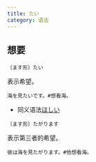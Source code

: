```yaml
---
title: たい
category: 语法
---
```


## 想要

`〔ます形〕たい`

表示希望。

```example
海を見たいです。#想看海。
```

- 同义语法[ほしい](../hosii)

`〔ます形〕たがります`

表示第三者的希望。

```example
彼は海を見たがります。#他想看海。
```
